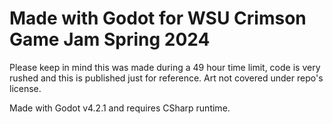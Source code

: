 Made with Godot for WSU Crimson Game Jam Spring 2024
===
Please keep in mind this was made during a 49 hour time limit, code is very rushed and this is published just for reference. 
Art not covered under repo's license.

Made with Godot v4.2.1 and requires CSharp runtime.

